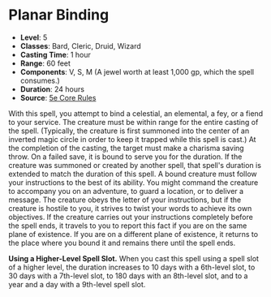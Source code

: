 # Planar Binding

- **Level**: 5
- **Classes**: Bard, Cleric, Druid, Wizard
- **Casting Time**: 1 hour
- **Range**: 60 feet
- **Components**: V, S, M (A jewel worth at least 1,000 gp, which the spell consumes.)
- **Duration**: 24 hours
- **Source**: [5e Core Rules](http://dnd.wizards.com/articles/features/systems-reference-document-srd)

With this spell, you attempt to bind a celestial, an elemental, a fey, or a fiend to your service. The creature must be within range for the entire casting of the spell. (Typically, the creature is first summoned into the center of an inverted magic circle in order to keep it trapped while this spell is cast.) At the completion of the casting, the target must make a charisma saving throw. On a failed save, it is bound to serve you for the duration. If the creature was summoned or created by another spell, that spell's duration is extended to match the duration of this spell. A bound creature must follow your instructions to the best of its ability. You might command the creature to accompany you on an adventure, to guard a location, or to deliver a message. The creature obeys the letter of your instructions, but if the creature is hostile to you, it strives to twist your words to achieve its own objectives. If the creature carries out your instructions completely before the spell ends, it travels to you to report this fact if you are on the same plane of existence. If you are on a different plane of existence, it returns to the place where you bound it and remains there until the spell ends.

**Using a Higher-Level Spell Slot.** When you cast this spell using a spell slot of a higher level, the duration increases to 10 days with a 6th-level slot, to 30 days with a 7th-level slot, to 180 days with an 8th-level slot, and to a year and a day with a 9th-level spell slot.
